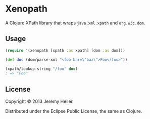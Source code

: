 # Xenopath

A Clojure XPath library that wraps `java.xml.xpath` and `org.w3c.dom`.

## Usage

```clojure
(require '(xenopath [xpath :as xpath] [dom :as dom]))

(def doc (dom/parse-xml "<foo bar=\"baz\">Foo</foo>"))

(xpath/lookup-string "/foo" doc)
; => "Foo"
```

## License

Copyright © 2013 Jeremy Heiler

Distributed under the Eclipse Public License, the same as Clojure.
